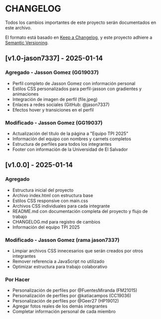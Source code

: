 # CHANGELOG

Todos los cambios importantes de este proyecto serán documentados en este archivo.

El formato está basado en [Keep a Changelog](https://keepachangelog.com/en/1.0.0/),
y este proyecto adhiere a [Semantic Versioning](https://semver.org/spec/v2.0.0.html).

## [v1.0-jason7337] - 2025-01-14

### Agregado - Jasson Gomez (GG19037)
- Perfil completo de Jasson Gomez con información personal
- Estilos CSS personalizados para perfil-jasson con gradientes y animaciones
- Integración de imagen de perfil (file.jpeg)
- Enlaces a redes sociales (GitHub: @jason7337)
- Efectos hover y transiciones en el perfil

### Modificado - Jasson Gomez (GG19037)
- Actualización del título de la página a "Equipo TPI 2025"
- Información del equipo con nombres y carnets completos
- Estructura de perfiles para todos los integrantes
- Footer con información de la Universidad de El Salvador

## [v1.0.0] - 2025-01-14

### Agregado
- Estructura inicial del proyecto
- Archivo index.html con estructura base
- Estilos CSS responsive con main.css
- Archivos CSS individuales para cada integrante
- README.md con documentación completa del proyecto y flujo de trabajo
- CHANGELOG.md para registro de cambios
- Información del equipo TPI 2025

### Modificado - Jasson Gomez (rama jason7337)
- Limpiar archivos CSS innecesarios que serán creados por otros integrantes
- Remover referencia a JavaScript no utilizado
- Optimizar estructura para trabajo colaborativo

### Por Hacer
- Personalización de perfiles por @FuentesMiranda (FM21015)
- Personalización de perfiles por @katiacampos (CC19036)
- Personalización de perfiles por @Geer27 (HP19012)
- Agregar fotos reales de los demás integrantes
- Completar información personal de cada miembro
